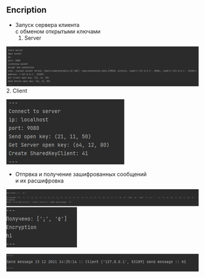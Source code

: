 Encription
---

- Запуск сервера  клиента\
с обменом открытыми ключами
  1. Server


![](img/img.png)
  2. Client


![](img/img_1.png)

- Отпрвка и получение зашифрованных сообщений \
и их расшифровка


![](img/img_2.png)
![](img/img_3.png)


![](img/img_4.png)
